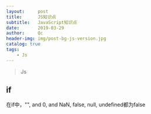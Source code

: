 ```yaml
---
layout:     post
title:      JS知识点
subtitle:   JavaScript知识点
date:       2019-03-29
author:     Qc
header-img: img/post-bg-js-version.jpg
catalog: true
tags:
    - Js
---
```


> Js

## if

在if中，"", and 0, and NaN, false, null, undefined都为false